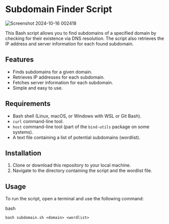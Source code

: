 # Subdomain Finder Script

![Screenshot 2024-10-16 002418](https://github.com/user-attachments/assets/99ab45eb-a980-4fec-b1b0-e72b96dbc8c0)

This Bash script allows you to find subdomains of a specified domain by checking for their existence via DNS resolution. The script also retrieves the IP address and server information for each found subdomain.

## Features
- Finds subdomains for a given domain.
- Retrieves IP addresses for each subdomain.
- Fetches server information for each subdomain.
- Simple and easy to use.

## Requirements
- Bash shell (Linux, macOS, or Windows with WSL or Git Bash).
- `curl` command-line tool.
- `host` command-line tool (part of the `bind-utils` package on some systems).
- A text file containing a list of potential subdomains (wordlist).

## Installation
1. Clone or download this repository to your local machine.
2. Navigate to the directory containing the script and the wordlist file.

## Usage
To run the script, open a terminal and use the following command:

bash
`````````````````````````````````````
bash subdomain.sh <domain> <wordlist>
